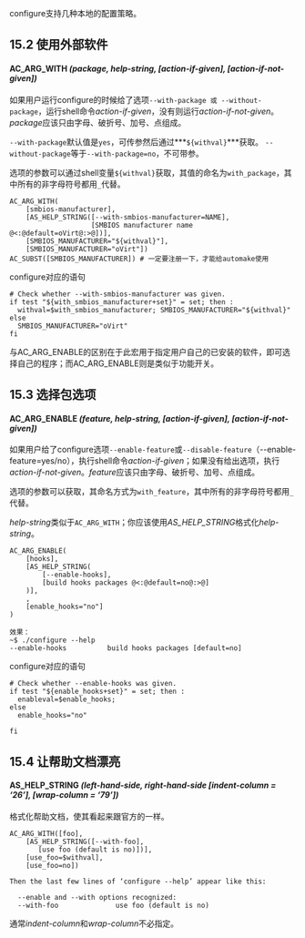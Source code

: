 configure支持几种本地的配置策略。

## 15.2 使用外部软件

#### AC_ARG_WITH *(package, help-string, [action-if-given], [action-if-not-given])*
如果用户运行configure的时候给了选项`--with-package 或 --without-package`，运行shell命令*action-if-given*，没有则运行*action-if-not-given*。*package*应该只由字母、破折号、加号、点组成。

`--with-package`默认值是`yes`，可传参然后通过***`${withval}`***获取。
`--without-package`等于`--with-package=no`，不可带参。

选项的参数可以通过shell变量`${withval}`获取，其值的命名为`with_package`，其中所有的非字母符号都用`_`代替。
```
AC_ARG_WITH(
    [smbios-manufacturer],
    [AS_HELP_STRING([--with-smbios-manufacturer=NAME],
                    [SMBIOS manufacturer name @<:@default=oVirt@:>@])],
    [SMBIOS_MANUFACTURER="${withval}"],
    [SMBIOS_MANUFACTURER="oVirt"])
AC_SUBST([SMBIOS_MANUFACTURER]) # 一定要注册一下，才能给automake使用
```
configure对应的语句
```
# Check whether --with-smbios-manufacturer was given.
if test "${with_smbios_manufacturer+set}" = set; then :
  withval=$with_smbios_manufacturer; SMBIOS_MANUFACTURER="${withval}"
else
  SMBIOS_MANUFACTURER="oVirt"
fi
```
与AC_ARG_ENABLE的区别在于此宏用于指定用户自己的已安装的软件，即可选择自己的程序；而AC_ARG_ENABLE则是类似于功能开关。

## 15.3 选择包选项

#### AC_ARG_ENABLE *(feature, help-string, [action-if-given], [action-if-not-given])*
如果用户给了configure选项`--enable-feature`或`--disable-feature`（--enable-feature=yes/no），执行shell命令*action-if-given*；如果没有给出选项，执行*action-if-not-given*。*feature*应该只由字母、破折号、加号、点组成。

选项的参数可以获取，其命名方式为`with_feature`，其中所有的非字母符号都用`_`代替。

*help-string*类似于`AC_ARG_WITH`；你应该使用*AS_HELP_STRING*格式化*help-string*。
```
AC_ARG_ENABLE(
    [hooks],
    [AS_HELP_STRING(
        [--enable-hooks],
        [build hooks packages @<:@default=no@:>@]
    )],
    ,
    [enable_hooks="no"]
)

效果：
~$ ./configure --help
--enable-hooks          build hooks packages [default=no]
```
configure对应的语句
```
# Check whether --enable-hooks was given.
if test "${enable_hooks+set}" = set; then :
  enableval=$enable_hooks;
else
  enable_hooks="no"

fi
```

## 15.4 让帮助文档漂亮

#### AS_HELP_STRING *(left-hand-side, right-hand-side [indent-column = ‘26’], [wrap-column = ‘79’])*
格式化帮助文档，使其看起来跟官方的一样。
```
AC_ARG_WITH([foo],
    [AS_HELP_STRING([--with-foo],
       [use foo (default is no)])],
    [use_foo=$withval],
    [use_foo=no])

Then the last few lines of ‘configure --help’ appear like this:

  --enable and --with options recognized:
  --with-foo              use foo (default is no)
```
通常*indent-column*和*wrap-column*不必指定。